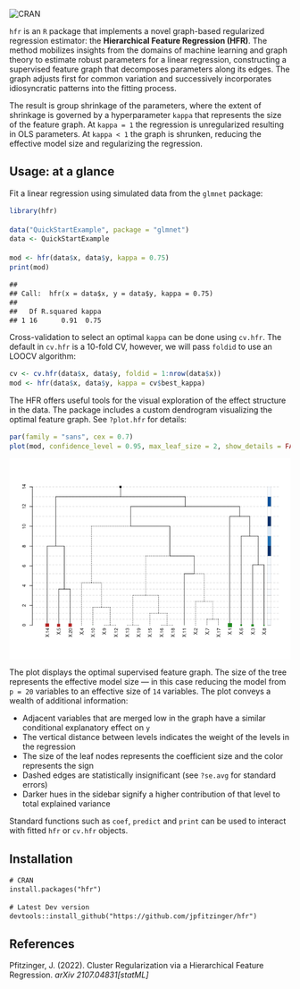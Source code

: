
<!-- badges: start -->

![CRAN](https://img.shields.io/cran/v/hfr?label=CRAN)
<!-- badges: end -->

`hfr` is an `R` package that implements a novel graph-based regularized
regression estimator: the **Hierarchical Feature Regression (HFR)**. The
method mobilizes insights from the domains of machine learning and graph
theory to estimate robust parameters for a linear regression,
constructing a supervised feature graph that decomposes parameters along
its edges. The graph adjusts first for common variation and successively
incorporates idiosyncratic patterns into the fitting process.

The result is group shrinkage of the parameters, where the extent of
shrinkage is governed by a hyperparameter `kappa` that represents the
size of the feature graph. At `kappa = 1` the regression is
unregularized resulting in OLS parameters. At `kappa < 1` the graph is
shrunken, reducing the effective model size and regularizing the
regression.

## Usage: at a glance

Fit a linear regression using simulated data from the `glmnet` package:

``` r
library(hfr)

data("QuickStartExample", package = "glmnet")
data <- QuickStartExample

mod <- hfr(data$x, data$y, kappa = 0.75)
print(mod)
```

    ## 
    ## Call:  hfr(x = data$x, y = data$y, kappa = 0.75) 
    ## 
    ##   Df R.squared kappa
    ## 1 16      0.91  0.75

Cross-validation to select an optimal `kappa` can be done using
`cv.hfr`. The default in `cv.hfr` is a 10-fold CV, however, we will pass
`foldid` to use an LOOCV algorithm:

``` r
cv <- cv.hfr(data$x, data$y, foldid = 1:nrow(data$x))
mod <- hfr(data$x, data$y, kappa = cv$best_kappa)
```

The HFR offers useful tools for the visual exploration of the effect
structure in the data. The package includes a custom dendrogram
visualizing the optimal feature graph. See `?plot.hfr` for details:

``` r
par(family = "sans", cex = 0.7)
plot(mod, confidence_level = 0.95, max_leaf_size = 2, show_details = FALSE)
```

<img src="README_files/figure-gfm/unnamed-chunk-3-1.png" style="display: block; margin: auto;" />

The plot displays the optimal supervised feature graph. The size of the
tree represents the effective model size — in this case reducing the
model from `p = 20` variables to an effective size of `14` variables.
The plot conveys a wealth of additional information:

-   Adjacent variables that are merged low in the graph have a similar
    conditional explanatory effect on `y`
-   The vertical distance between levels indicates the weight of the
    levels in the regression
-   The size of the leaf nodes represents the coefficient size and the
    color represents the sign
-   Dashed edges are statistically insignificant (see `?se.avg` for
    standard errors)
-   Darker hues in the sidebar signify a higher contribution of that
    level to total explained variance

Standard functions such as `coef`, `predict` and `print` can be used to
interact with fitted `hfr` or `cv.hfr` objects.

## Installation

    # CRAN
    install.packages("hfr")

    # Latest Dev version
    devtools::install_github("https://github.com/jpfitzinger/hfr")

## References

Pfitzinger, J. (2022). Cluster Regularization via a Hierarchical Feature
Regression. *arXiv 2107.04831\[statML\]*
